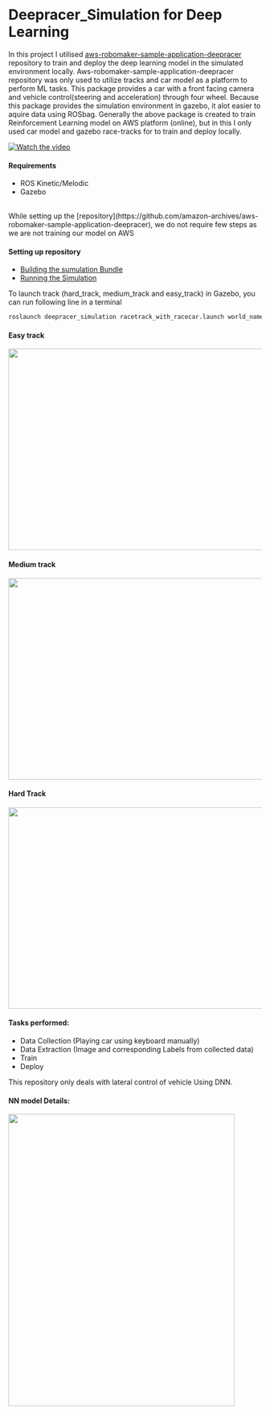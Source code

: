 # Deepracer_Simulation for Deep Learning
In this project I utilised [aws-robomaker-sample-application-deepracer](https://github.com/amazon-archives/aws-robomaker-sample-application-deepracer) repository to train and deploy the deep learning model in the simulated environment locally. Aws-robomaker-sample-application-deepracer repository was only used to utilize tracks  and car model as a platform to perform ML tasks. This package provides a car with a front facing camera and vehicle control(steering and acceleration) through four wheel. Because this package provides the simulation environment in gazebo, it alot easier to aquire data using ROSbag. Generally the above package is created to train Reinforcement Learning model on AWS platform (online), but in this I only used car model and gazebo race-tracks for to train and deploy locally.<br />

[![Watch the video](https://github.com/rs278/Deepracer_Simulation/blob/master/Docs/hard.png)](https://youtu.be/RK3edTloe04)

#### Requirements
* ROS Kinetic/Melodic
* Gazebo

<br /> 
While setting up the [repository](https://github.com/amazon-archives/aws-robomaker-sample-application-deepracer), we do not require few steps as we are not training our model on AWS <br /> 

#### Setting up repository
* [Building the sumulation Bundle](https://github.com/amazon-archives/aws-robomaker-sample-application-deepracer#building-the-simulation-bundle)
* [Running the Simulation](https://github.com/amazon-archives/aws-robomaker-sample-application-deepracer#running-the-simulation-1) <br />

To launch track (hard_track, medium_track and easy_track) in Gazebo, you can run following line in a terminal
```python
roslaunch deepracer_simulation racetrack_with_racecar.launch world_name:=easy_track gui:=true
```
#### Easy track
<img src="https://github.com/rs278/Deepracer_Simulation/blob/master/Docs/easy.png" width="600" height="400">

#### Medium track
<img src="https://github.com/rs278/Deepracer_Simulation/blob/master/Docs/medium.png" width="600" height="400">

#### Hard Track
<img src="https://github.com/rs278/Deepracer_Simulation/blob/master/Docs/hard.png" width="600" height="400">

#### Tasks performed: <br />
* Data Collection (Playing car using keyboard manually)
* Data Extraction (Image and corresponding Labels from collected data)
* Train
* Deploy

This repository only deals with lateral control of vehicle Using DNN. <br />

#### NN model Details:  <br />
<img src="https://github.com/rs278/Deepracer_Simulation/blob/master/Docs/model.png" width="450" height="580">



